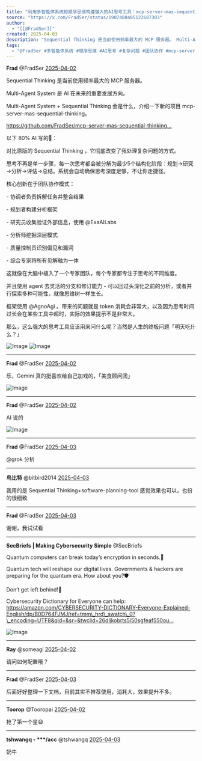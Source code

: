 ```yaml
---
title: "利用多智能体系统和顺序思维构建强大的AI思考工具：mcp-server-mas-sequential-thinking 项目介绍"
source: "https://x.com/FradSer/status/1907480405122687303"
author:
  - "[[@FradSer]]"
created: 2025-04-03
description: "Sequential Thinking 是当前使用频率最大的 MCP 服务器。 Multi-Agent System 是 AI 在未来的重要发展方向。 Multi-Agent System + Sequential Thinking 会是什么，介绍一下新的项目 mcp-serv"
tags:
  - "@FradSer #多智能体系统 #顺序思维 #AI思考 #复杂问题 #团队协作 #mcp-server #mcp-server-mas-sequential-thinking"
---
```

**Frad** @FradSer [2025-04-02](https://x.com/FradSer/status/1907480405122687303)

Sequential Thinking 是当前使用频率最大的 MCP 服务器。

Multi-Agent System 是 AI 在未来的重要发展方向。

Multi-Agent System + Sequential Thinking 会是什么，介绍一下新的项目 mcp-server-mas-sequential-thinking。

https://github.com/FradSer/mcp-server-mas-sequential-thinking…

以下 80% AI 写的🥹：

对比原版的 Sequential Thinking ，它彻底改变了我处理复杂问题的方式。

思考不再是单一步骤，每一次思考都会被分解为最少5个结构化阶段：规划→研究→分析→评估→总结。系统会自动确保思考深度足够，不让你走捷径。

核心创新在于团队协作模式：

\- 协调者负责拆解任务并整合结果

\- 规划者构建分析框架

\- 研究员收集验证外部信息，使用 @ExaAILabs

\- 分析师挖掘深层模式

\- 质量控制员识别偏见和漏洞

\- 综合专家将所有见解融为一体

这就像在大脑中植入了一个专家团队，每个专家都专注于思考的不同维度。

并且使用 agent 去灵活的分支和修订能力 - 可以回过头深化之前的分析，或者并行探索多种可能性，就像思维树一样生长。

框架使用 @AgnoAgi 。带来的问题就是 token 消耗会非常大，以及因为思考时间过长会在某些工具中超时，实际的效果提示不是非常大。

那么，这么强大的思考工具应该用来问什么呢？当然是人生的终极问题「明天吃什么？」

![Image](https://pbs.twimg.com/media/Gni6eO8aMAIdriC?format=jpg&name=large) ![Image](https://pbs.twimg.com/media/Gni6miNb0AAPsJm?format=png&name=large)

---

**Frad** @FradSer [2025-04-02](https://x.com/FradSer/status/1907482970124112088)

乐，Gemini 真的挺喜欢给自己加戏的，「美食顾问团」

![Image](https://pbs.twimg.com/media/Gni9gn_aQAA4zbY?format=jpg&name=large)

---

**Frad** @FradSer [2025-04-02](https://x.com/FradSer/status/1907484348183650587)

AI 说的

![Image](https://pbs.twimg.com/media/Gni-0CxaMAAuunu?format=png&name=large)

---

**Frad** @FradSer [2025-04-03](https://x.com/FradSer/status/1907745422539633001)

@grok 分析

---

**鸟比特** @bitbird2014 [2025-04-03](https://x.com/bitbird2014/status/1907631977051861151)

我用的是 Sequential Thinking+software-planning-tool 感觉效果也可以，也份的很细致

---

**Frad** @FradSer [2025-04-03](https://x.com/FradSer/status/1907633262509650090)

谢谢，我试试看

---

**SecBriefs | Making Cybersecurity Simple** @SecBriefs

Quantum computers can break today’s encryption in seconds.🔑

Quantum tech will reshape our digital lives. Governments & hackers are preparing for the quantum era. How about you?🛡️

Don’t get left behind!🧠

Cybersecurity Dictionary for Everyone can help: https://amazon.com/CYBERSECURITY-DICTIONARY-Everyone-Explained-English/dp/B0D764FJMJ/ref=tmm\_hrd\_swatch\_0?\_encoding=UTF8&qid=&sr=&twclid=26dljkobrts5i50sgfeaf550ou…

![Image](https://pbs.twimg.com/media/GgFJyNFWMAAvW_w?format=jpg&name=large)

---

**Ray** @someagi [2025-04-02](https://x.com/someagi/status/1907487138083746096)

请问如何配置哦？

---

**Frad** @FradSer [2025-04-03](https://x.com/FradSer/status/1907621511101546861)

后面好好整理一下文档，目前其实不推荐使用，消耗大，效果提升不多。

---

**Toorop** @Tooropai [2025-04-02](https://x.com/Tooropai/status/1907487335685698003)

抢了第一个星😄

---

**tshwangq - \*\*\*/acc** @tshwangq [2025-04-03](https://x.com/tshwangq/status/1907595728823992529)

奶牛